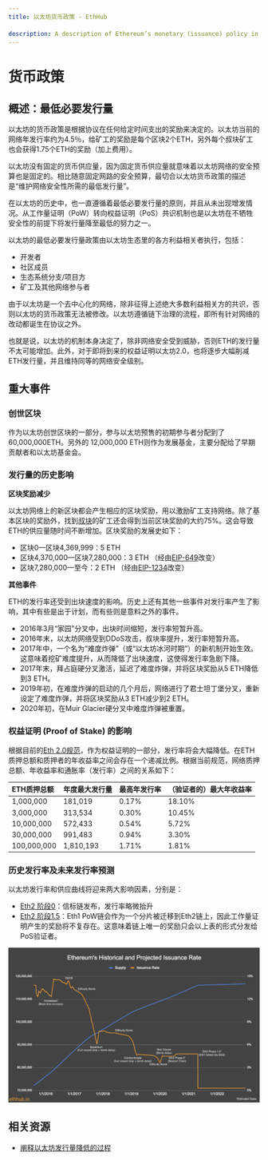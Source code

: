 ```yaml
---
title: 以太坊货币政策 - EthHub

description: A description of Ethereum’s monetary (issuance) policy in the past, present and future.阐释以太坊过去、现在以及未来的货币政策（发行率）
---
```


# 货币政策

## 概述：最低必要发行量

以太坊的货币政策是根据协议在任何给定时间支出的奖励来决定的。以太坊当前的网络年发行率约为4.5％，给矿工的奖励是每个区块2个ETH，另外每个叔块矿工也会获得1.75个ETH的奖励（加上费用）。

以太坊没有固定的货币供应量，因为固定货币供应量就意味着以太坊网络的安全预算也是固定的。相比随意固定网路的安全预算，最切合以太坊货币政策的描述是“维护网络安全性所需的最低发行量”。

在以太坊的历史中，也一直遵循着最低必要发行量的原则，并且从未出现增发情况。从工作量证明（PoW）转向权益证明（PoS）共识机制也是以太坊在不牺牲安全性的前提下将发行量降至最低的努力之一。

以太坊的最低必要发行量政策由以太坊生态里的各方利益相关者执行，包括：

* 开发者
* 社区成员
* 生态系统分支/项目方
* 矿工及其他网络参与者

由于以太坊是一个去中心化的网络，除非征得上述绝大多数利益相关方的共识，否则以太坊的货币政策无法被修改。以太坊遵循链下治理的流程，即所有针对网络的改动都诞生在协议之外。

也就是说，以太坊的机制本身决定了，除非网络安全受到威胁，否则ETH的发行量不太可能增加。此外，对于即将到来的权益证明以太坊2.0，也将逐步大幅削减ETH发行量，并且维持同等的网络安全级别。

## 重大事件

### 创世区块

作为以太坊创世区块的一部分，参与以太坊预售的初期参与者分配到了60,000,000ETH。另外的 12,000,000 ETH则作为发展基金，主要分配给了早期贡献者和以太坊基金会。

### 发行量的历史影响

**区块奖励减少**

以太坊网络上的新区块都会产生相应的区块奖励，用以激励矿工支持网络。除了基本区块的奖励外，找到[叔块](https://docs.ethhub.io/using-ethereum/mining/)的矿工还会得到当前区块奖励的大约75%。这会导致ETH的供应量随时间不断增加。区块奖励的发展史如下：

* 区块0—区块4,369,999：5 ETH
* 区块4,370,000—区块7,280,000：3 ETH （经由[EIP-649](https://github.com/ethereum/EIPs/blob/master/EIPS/eip-649.md)改变）
* 区块7,280,000—至今：2 ETH （经由[EIP-1234](https://github.com/ethereum/EIPs/blob/master/EIPS/eip-1234.md)改变）

**其他事件**  

ETH的发行率还受到出块速度的影响。历史上还有其他一些事件对发行率产生了影响，其中有些是出于计划，而有些则是意料之外的事件。

* 2016年3月“家园”分叉中，出块时间缩短，发行率短暂升高。
* 2016年末，以太坊网络受到DDoS攻击，叔块率提升，发行率短暂升高。
* 2017年中，一个名为“难度炸弹”（或“以太坊冰河时期”）的新机制开始生效。这意味着挖矿难度提升，从而降低了出块速度，这使得发行率急剧下降。
* 2017年末，拜占庭硬分叉激活，延迟了难度炸弹，并将区块奖励从5 ETH降低到3 ETH。
* 2019年初，在难度炸弹的启动的几个月后，网络进行了君士坦丁堡分叉，重新设定了难度炸弹，并将区块奖励从3 ETH减少到2 ETH。
* 2020年初，在Muir Glacier硬分叉中难度炸弹被重置。

### 权益证明 \(Proof of Stake\) 的影响

根据目前的[Eth 2.0规范](https://github.com/ethereum/eth2.0-specs)，作为权益证明的一部分，发行率将会大幅降低。在ETH质押总额和质押者的年收益率之间会存在一个递减比例。根据当前规范，网络质押总额、年收益率和通胀率（发行率）之间的关系如下：

| ETH质押总额 | 年度最大发行量 | 最高年发行率 | （验证者的）最大年收益率 |
| :--- | :--- | :--- | :--- |
| 1,000,000 | 181,019 | 0.17% | 18.10% |
| 3,000,000 | 313,534 | 0.30% | 10.45% |
| 10,000,000 | 572,433 | 0.54% | 5.72% |
| 30,000,000 | 991,483 | 0.94% | 3.30% |
| 100,000,000 | 1,810,193 | 1.71% | 1.81% |

### 历史发行率及未来发行率预测

以太坊发行率和供应曲线将迎来两大影响因素，分别是：

* [Eth2 阶段0](https://github.com/ethereum/eth2.0-specs/tree/dev/specs/phase0)：信标链发布，发行率略微抬升
* [Eth2 阶段1.5](https://github.com/ethereum/eth2.0-specs/tree/dev/specs/phase1)：Eth1 PoW链会作为一个分片被迁移到Eth2链上，因此工作量证明产生的奖励将不复存在。这意味着链上唯一的奖励只会以上表的形式分发给PoS验证者。

![](/assets/images/issuance_graph.png)

## 相关资源
* [阐释以太坊发行量降低的过程](https://twitter.com/sassal0x/status/1086023932514189312 )
